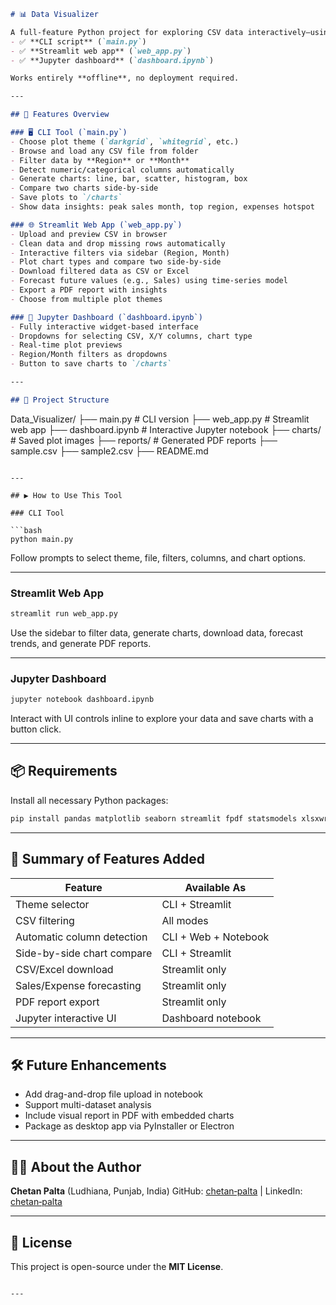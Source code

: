 ```markdown
# 📊 Data Visualizer

A full-feature Python project for exploring CSV data interactively—using:
- ✅ **CLI script** (`main.py`)
- ✅ **Streamlit web app** (`web_app.py`)
- ✅ **Jupyter dashboard** (`dashboard.ipynb`)

Works entirely **offline**, no deployment required.

---

## 🚀 Features Overview

### 🖥️ CLI Tool (`main.py`)
- Choose plot theme (`darkgrid`, `whitegrid`, etc.)
- Browse and load any CSV file from folder
- Filter data by **Region** or **Month**
- Detect numeric/categorical columns automatically
- Generate charts: line, bar, scatter, histogram, box
- Compare two charts side-by-side
- Save plots to `/charts`
- Show data insights: peak sales month, top region, expenses hotspot

### 🌐 Streamlit Web App (`web_app.py`)
- Upload and preview CSV in browser
- Clean data and drop missing rows automatically
- Interactive filters via sidebar (Region, Month)
- Plot chart types and compare two side-by-side
- Download filtered data as CSV or Excel
- Forecast future values (e.g., Sales) using time-series model
- Export a PDF report with insights
- Choose from multiple plot themes

### 📓 Jupyter Dashboard (`dashboard.ipynb`)
- Fully interactive widget-based interface
- Dropdowns for selecting CSV, X/Y columns, chart type
- Real-time plot previews
- Region/Month filters as dropdowns
- Button to save charts to `/charts`

---

## 📂 Project Structure

```

Data\_Visualizer/
├── main.py              # CLI version
├── web\_app.py           # Streamlit web app
├── dashboard.ipynb      # Interactive Jupyter notebook
├── charts/              # Saved plot images
├── reports/             # Generated PDF reports
├── sample.csv
├── sample2.csv
├── README.md

````

---

## ▶️ How to Use This Tool

### CLI Tool

```bash
python main.py
````

Follow prompts to select theme, file, filters, columns, and chart options.

---

### Streamlit Web App

```bash
streamlit run web_app.py
```

Use the sidebar to filter data, generate charts, download data, forecast trends, and generate PDF reports.

---

### Jupyter Dashboard

```bash
jupyter notebook dashboard.ipynb
```

Interact with UI controls inline to explore your data and save charts with a button click.

---

## 📦 Requirements

Install all necessary Python packages:

```bash
pip install pandas matplotlib seaborn streamlit fpdf statsmodels xlsxwriter openpyxl ipywidgets
```

---

## 📝 Summary of Features Added

| Feature                    | Available As         |
| -------------------------- | -------------------- |
| Theme selector             | CLI + Streamlit      |
| CSV filtering              | All modes            |
| Automatic column detection | CLI + Web + Notebook |
| Side-by-side chart compare | CLI + Streamlit      |
| CSV/Excel download         | Streamlit only       |
| Sales/Expense forecasting  | Streamlit only       |
| PDF report export          | Streamlit only       |
| Jupyter interactive UI     | Dashboard notebook   |

---

## 🛠 Future Enhancements

* Add drag-and-drop file upload in notebook
* Support multi-dataset analysis
* Include visual report in PDF with embedded charts
* Package as desktop app via PyInstaller or Electron

---

## 🧑‍💻 About the Author

**Chetan Palta** (Ludhiana, Punjab, India)
GitHub: [chetan‑palta](https://github.com/chetan-palta) |
LinkedIn: [chetan‑palta](https://linkedin.com/in/chetan-palta-b1281329b)

---

## 📄 License

This project is open-source under the **MIT License**.

```

---


